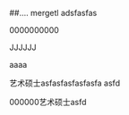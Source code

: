 ##.... mergetl
adsfasfas

0000000000







JJJJJJ











aaaa




艺术硕士asfasfasfasfasfa
asfd



000000艺术硕士asfd
